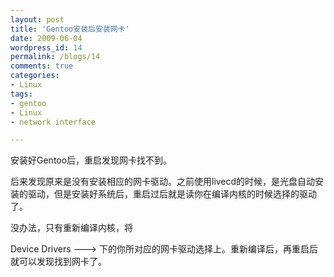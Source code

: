 ```yaml
---
layout: post
title: 'Gentoo安装后安装网卡'
date: 2009-06-04
wordpress_id: 14
permalink: /blogs/14
comments: true
categories:
- Linux
tags:
- gentoo
- Linux
- network interface

---
```

安装好Gentoo后，重启发现网卡找不到。

后来发现原来是没有安装相应的网卡驱动。之前使用livecd的时候，是光盘自动安装的驱动，但是安装好系统后，重启过后就是读你在编译内核的时候选择的驱动了。

没办法，只有重新编译内核，将

Device Drivers  ---&gt;
下的你所对应的网卡驱动选择上。重新编译后，再重启后就可以发现找到网卡了。
